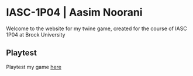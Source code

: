 # IASC-1P04 | Aasim Noorani

Welcome to the website for my twine game, created for the course of IASC 1P04 at Brock University

## Playtest

Playtest my game [here](Playtest/playtest)
